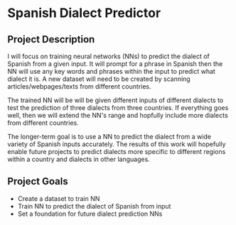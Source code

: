 # Spanish Dialect Predictor

## Project Description
I will focus on training neural networks (NNs) to predict the dialect of Spanish from a given input. It will prompt for a phrase in Spanish then the NN will use any key words and phrases within the input to predict what dialect it is. A new dataset will need to be created by scanning articles/webpages/texts from different countries.

The trained NN will be will be given different inputs of different dialects to test the prediction of three dialects from three countries.  If everything goes well, then we will extend the NN's range and hopfully include more dialects from different countries.

The longer-term goal is to use a NN to predict the dialect from a wide variety of Spanish inputs accurately. The results of this work will hopefully enable future projects to predict dialects more specific to different regions within a country and dialects in other languages.


## Project Goals
- Create a dataset to train NN
- Train NN to predict the dialect of Spanish from input
- Set a foundation for future dialect prediction NNs


